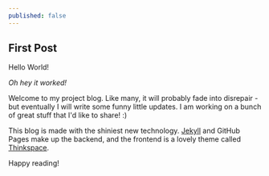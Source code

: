 ```yaml
---
published: false
---
```

## First Post

Hello World!

_Oh hey it worked!_

Welcome to my project blog. Like many, it will probably fade into disrepair - but eventually I will write some funny little updates. I am working on a bunch of great stuff that I'd like to share! :)

This blog is made with the shiniest new technology. [Jekyll](http://jekyllrb.com/) and GitHub Pages make up the backend, and the frontend is a lovely theme called [Thinkspace](https://github.com/heiswayi/thinkspace).

Happy reading!